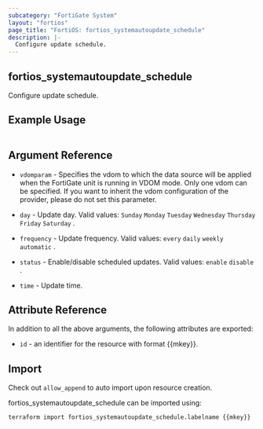 ```yaml
---
subcategory: "FortiGate System"
layout: "fortios"
page_title: "FortiOS: fortios_systemautoupdate_schedule"
description: |-
  Configure update schedule.
---
```


## fortios_systemautoupdate_schedule
Configure update schedule.

## Example Usage

```hcl

```

## Argument Reference
* `vdomparam` - Specifies the vdom to which the data source will be applied when the FortiGate unit is running in VDOM mode. Only one vdom can be specified. If you want to inherit the vdom configuration of the provider, please do not set this parameter.

* `day` - Update day. Valid values: `Sunday` `Monday` `Tuesday` `Wednesday` `Thursday` `Friday` `Saturday` .
* `frequency` - Update frequency. Valid values: `every` `daily` `weekly` `automatic` .
* `status` - Enable/disable scheduled updates. Valid values: `enable` `disable` .
* `time` - Update time.

## Attribute Reference

In addition to all the above arguments, the following attributes are exported:
* `id` - an identifier for the resource with format {{mkey}}.

## Import

Check out `allow_append` to auto import upon resource creation.

fortios_systemautoupdate_schedule can be imported using:
```sh
terraform import fortios_systemautoupdate_schedule.labelname {{mkey}}
```
